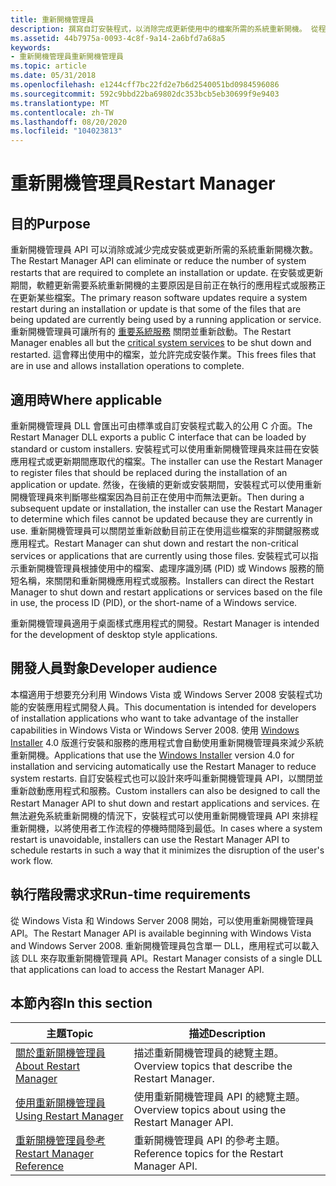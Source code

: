 ```yaml
---
title: 重新開機管理員
description: 撰寫自訂安裝程式，以消除完成更新使用中的檔案所需的系統重新開機。 從程式關閉並重新啟動所有但重要的系統服務。
ms.assetid: 44b7975a-0093-4c8f-9a14-2a6bfd7a68a5
keywords:
- 重新開機管理員重新開機管理員
ms.topic: article
ms.date: 05/31/2018
ms.openlocfilehash: e1244cff7bc22fd2e7b6d2540051bd0984596086
ms.sourcegitcommit: 592c9bbd22ba69802dc353bcb5eb30699f9e9403
ms.translationtype: MT
ms.contentlocale: zh-TW
ms.lasthandoff: 08/20/2020
ms.locfileid: "104023813"
---
```

# <a name="restart-manager"></a><span data-ttu-id="13869-105">重新開機管理員</span><span class="sxs-lookup"><span data-stu-id="13869-105">Restart Manager</span></span>

## <a name="purpose"></a><span data-ttu-id="13869-106">目的</span><span class="sxs-lookup"><span data-stu-id="13869-106">Purpose</span></span>

<span data-ttu-id="13869-107">重新開機管理員 API 可以消除或減少完成安裝或更新所需的系統重新開機次數。</span><span class="sxs-lookup"><span data-stu-id="13869-107">The Restart Manager API can eliminate or reduce the number of system restarts that are required to complete an installation or update.</span></span> <span data-ttu-id="13869-108">在安裝或更新期間，軟體更新需要系統重新開機的主要原因是目前正在執行的應用程式或服務正在更新某些檔案。</span><span class="sxs-lookup"><span data-stu-id="13869-108">The primary reason software updates require a system restart during an installation or update is that some of the files that are being updated are currently being used by a running application or service.</span></span> <span data-ttu-id="13869-109">重新開機管理員可讓所有的 [重要系統服務](critical-system-services.md) 關閉並重新啟動。</span><span class="sxs-lookup"><span data-stu-id="13869-109">The Restart Manager enables all but the [critical system services](critical-system-services.md) to be shut down and restarted.</span></span> <span data-ttu-id="13869-110">這會釋出使用中的檔案，並允許完成安裝作業。</span><span class="sxs-lookup"><span data-stu-id="13869-110">This frees files that are in use and allows installation operations to complete.</span></span>

## <a name="where-applicable"></a><span data-ttu-id="13869-111">適用時</span><span class="sxs-lookup"><span data-stu-id="13869-111">Where applicable</span></span>

<span data-ttu-id="13869-112">重新開機管理員 DLL 會匯出可由標準或自訂安裝程式載入的公用 C 介面。</span><span class="sxs-lookup"><span data-stu-id="13869-112">The Restart Manager DLL exports a public C interface that can be loaded by standard or custom installers.</span></span> <span data-ttu-id="13869-113">安裝程式可以使用重新開機管理員來註冊在安裝應用程式或更新期間應取代的檔案。</span><span class="sxs-lookup"><span data-stu-id="13869-113">The installer can use the Restart Manager to register files that should be replaced during the installation of an application or update.</span></span> <span data-ttu-id="13869-114">然後，在後續的更新或安裝期間，安裝程式可以使用重新開機管理員來判斷哪些檔案因為目前正在使用中而無法更新。</span><span class="sxs-lookup"><span data-stu-id="13869-114">Then during a subsequent update or installation, the installer can use the Restart Manager to determine which files cannot be updated because they are currently in use.</span></span> <span data-ttu-id="13869-115">重新開機管理員可以關閉並重新啟動目前正在使用這些檔案的非關鍵服務或應用程式。</span><span class="sxs-lookup"><span data-stu-id="13869-115">Restart Manager can shut down and restart the non-critical services or applications that are currently using those files.</span></span> <span data-ttu-id="13869-116">安裝程式可以指示重新開機管理員根據使用中的檔案、處理序識別碼 (PID) 或 Windows 服務的簡短名稱，來關閉和重新開機應用程式或服務。</span><span class="sxs-lookup"><span data-stu-id="13869-116">Installers can direct the Restart Manager to shut down and restart applications or services based on the file in use, the process ID (PID), or the short-name of a Windows service.</span></span>

<span data-ttu-id="13869-117">重新開機管理員適用于桌面樣式應用程式的開發。</span><span class="sxs-lookup"><span data-stu-id="13869-117">Restart Manager is intended for the development of desktop style applications.</span></span>

## <a name="developer-audience"></a><span data-ttu-id="13869-118">開發人員對象</span><span class="sxs-lookup"><span data-stu-id="13869-118">Developer audience</span></span>

<span data-ttu-id="13869-119">本檔適用于想要充分利用 Windows Vista 或 Windows Server 2008 安裝程式功能的安裝應用程式開發人員。</span><span class="sxs-lookup"><span data-stu-id="13869-119">This documentation is intended for developers of installation applications who want to take advantage of the installer capabilities in Windows Vista or Windows Server 2008.</span></span> <span data-ttu-id="13869-120">使用 [Windows Installer](/windows/desktop/Msi/windows-installer-portal) 4.0 版進行安裝和服務的應用程式會自動使用重新開機管理員來減少系統重新開機。</span><span class="sxs-lookup"><span data-stu-id="13869-120">Applications that use the [Windows Installer](/windows/desktop/Msi/windows-installer-portal) version 4.0 for installation and servicing automatically use the Restart Manager to reduce system restarts.</span></span> <span data-ttu-id="13869-121">自訂安裝程式也可以設計來呼叫重新開機管理員 API，以關閉並重新啟動應用程式和服務。</span><span class="sxs-lookup"><span data-stu-id="13869-121">Custom installers can also be designed to call the Restart Manager API to shut down and restart applications and services.</span></span> <span data-ttu-id="13869-122">在無法避免系統重新開機的情況下，安裝程式可以使用重新開機管理員 API 來排程重新開機，以將使用者工作流程的停機時間降到最低。</span><span class="sxs-lookup"><span data-stu-id="13869-122">In cases where a system restart is unavoidable, installers can use the Restart Manager API to schedule restarts in such a way that it minimizes the disruption of the user's work flow.</span></span>

## <a name="run-time-requirements"></a><span data-ttu-id="13869-123">執行階段需求求</span><span class="sxs-lookup"><span data-stu-id="13869-123">Run-time requirements</span></span>

<span data-ttu-id="13869-124">從 Windows Vista 和 Windows Server 2008 開始，可以使用重新開機管理員 API。</span><span class="sxs-lookup"><span data-stu-id="13869-124">The Restart Manager API is available beginning with Windows Vista and Windows Server 2008.</span></span> <span data-ttu-id="13869-125">重新開機管理員包含單一 DLL，應用程式可以載入該 DLL 來存取重新開機管理員 API。</span><span class="sxs-lookup"><span data-stu-id="13869-125">Restart Manager consists of a single DLL that applications can load to access the Restart Manager API.</span></span>

## <a name="in-this-section"></a><span data-ttu-id="13869-126">本節內容</span><span class="sxs-lookup"><span data-stu-id="13869-126">In this section</span></span>



| <span data-ttu-id="13869-127">主題</span><span class="sxs-lookup"><span data-stu-id="13869-127">Topic</span></span>                                                                 | <span data-ttu-id="13869-128">描述</span><span class="sxs-lookup"><span data-stu-id="13869-128">Description</span></span>                                                     |
|-----------------------------------------------------------------------|-----------------------------------------------------------------|
| [<span data-ttu-id="13869-129">關於重新開機管理員</span><span class="sxs-lookup"><span data-stu-id="13869-129">About Restart Manager</span></span>](about-restart-manager.md)<br/>         | <span data-ttu-id="13869-130">描述重新開機管理員的總覽主題。</span><span class="sxs-lookup"><span data-stu-id="13869-130">Overview topics that describe the Restart Manager.</span></span><br/>   |
| [<span data-ttu-id="13869-131">使用重新開機管理員</span><span class="sxs-lookup"><span data-stu-id="13869-131">Using Restart Manager</span></span>](using-restart-manager.md)<br/>         | <span data-ttu-id="13869-132">使用重新開機管理員 API 的總覽主題。</span><span class="sxs-lookup"><span data-stu-id="13869-132">Overview topics about using the Restart Manager API.</span></span><br/> |
| [<span data-ttu-id="13869-133">重新開機管理員參考</span><span class="sxs-lookup"><span data-stu-id="13869-133">Restart Manager Reference</span></span>](restart-manager-reference.md)<br/> | <span data-ttu-id="13869-134">重新開機管理員 API 的參考主題。</span><span class="sxs-lookup"><span data-stu-id="13869-134">Reference topics for the Restart Manager API.</span></span><br/>        |



 

 


